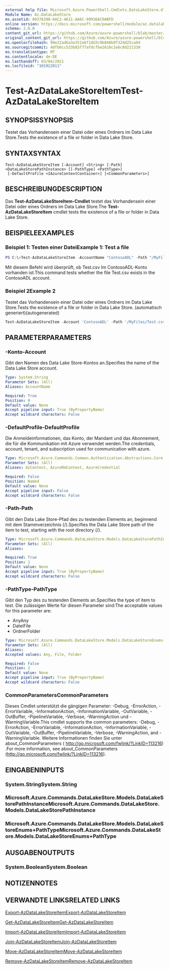 ```yaml
---
external help file: Microsoft.Azure.PowerShell.Cmdlets.DataLakeStore.dll-Help.xml
Module Name: Az.DataLakeStore
ms.assetid: 0937A390-6AC2-4611-AA6C-99936AC0ABFD
online version: https://docs.microsoft.com/powershell/module/az.datalakestore/test-azdatalakestoreitem
schema: 2.0.0
content_git_url: https://github.com/Azure/azure-powershell/blob/master/src/DataLakeStore/DataLakeStore/help/Test-AzDataLakeStoreItem.md
original_content_git_url: https://github.com/Azure/azure-powershell/blob/master/src/DataLakeStore/DataLakeStore/help/Test-AzDataLakeStoreItem.md
ms.openlocfilehash: 99e22ad6a3e251e6f1dd3c9b848b97324d25ca04
ms.sourcegitcommit: 4dfb0cc533b83f77afdcfbe2618c1e6c8d221330
ms.translationtype: MT
ms.contentlocale: de-DE
ms.lasthandoff: 03/04/2021
ms.locfileid: "101922011"
---
```

# <span data-ttu-id="e00b1-101">Test-AzDataLakeStoreItem</span><span class="sxs-lookup"><span data-stu-id="e00b1-101">Test-AzDataLakeStoreItem</span></span>

## <span data-ttu-id="e00b1-102">SYNOPSIS</span><span class="sxs-lookup"><span data-stu-id="e00b1-102">SYNOPSIS</span></span>
<span data-ttu-id="e00b1-103">Testet das Vorhandensein einer Datei oder eines Ordners im Data Lake Store.</span><span class="sxs-lookup"><span data-stu-id="e00b1-103">Tests the existence of a file or folder in Data Lake Store.</span></span>

## <span data-ttu-id="e00b1-104">SYNTAX</span><span class="sxs-lookup"><span data-stu-id="e00b1-104">SYNTAX</span></span>

```
Test-AzDataLakeStoreItem [-Account] <String> [-Path] <DataLakeStorePathInstance> [[-PathType] <PathType>]
 [-DefaultProfile <IAzureContextContainer>] [<CommonParameters>]
```

## <span data-ttu-id="e00b1-105">BESCHREIBUNG</span><span class="sxs-lookup"><span data-stu-id="e00b1-105">DESCRIPTION</span></span>
<span data-ttu-id="e00b1-106">Das **Test-AzDataLakeStoreItem-Cmdlet** testet das Vorhandensein einer Datei oder eines Ordners im Data Lake Store.</span><span class="sxs-lookup"><span data-stu-id="e00b1-106">The **Test-AzDataLakeStoreItem** cmdlet tests the existence of a file or folder in Data Lake Store.</span></span>

## <span data-ttu-id="e00b1-107">BEISPIELE</span><span class="sxs-lookup"><span data-stu-id="e00b1-107">EXAMPLES</span></span>

### <span data-ttu-id="e00b1-108">Beispiel 1: Testen einer Datei</span><span class="sxs-lookup"><span data-stu-id="e00b1-108">Example 1: Test a file</span></span>
```powershell
PS C:\>Test-AzDataLakeStoreItem -AccountName "ContosoADL" -Path "/MyFiles/Test.csv"
```

<span data-ttu-id="e00b1-109">Mit diesem Befehl wird überprüft, ob Test.csv Im ContosoADL-Konto vorhanden ist.</span><span class="sxs-lookup"><span data-stu-id="e00b1-109">This command tests whether the file Test.csv exists in the ContosoADL account.</span></span>

### <span data-ttu-id="e00b1-110">Beispiel 2</span><span class="sxs-lookup"><span data-stu-id="e00b1-110">Example 2</span></span>

<span data-ttu-id="e00b1-111">Testet das Vorhandensein einer Datei oder eines Ordners im Data Lake Store.</span><span class="sxs-lookup"><span data-stu-id="e00b1-111">Tests the existence of a file or folder in Data Lake Store.</span></span> <span data-ttu-id="e00b1-112">(automatisch generiert)</span><span class="sxs-lookup"><span data-stu-id="e00b1-112">(autogenerated)</span></span>

<!-- Aladdin Generated Example -->
```powershell
Test-AzDataLakeStoreItem -Account 'ContosoADL' -Path '/MyFiles/Test.csv' -PathType Any
```

## <span data-ttu-id="e00b1-113">PARAMETER</span><span class="sxs-lookup"><span data-stu-id="e00b1-113">PARAMETERS</span></span>

### <span data-ttu-id="e00b1-114">-Konto</span><span class="sxs-lookup"><span data-stu-id="e00b1-114">-Account</span></span>
<span data-ttu-id="e00b1-115">Gibt den Namen des Data Lake Store-Kontos an.</span><span class="sxs-lookup"><span data-stu-id="e00b1-115">Specifies the name of the Data Lake Store account.</span></span>

```yaml
Type: System.String
Parameter Sets: (All)
Aliases: AccountName

Required: True
Position: 0
Default value: None
Accept pipeline input: True (ByPropertyName)
Accept wildcard characters: False
```

### <span data-ttu-id="e00b1-116">-DefaultProfile</span><span class="sxs-lookup"><span data-stu-id="e00b1-116">-DefaultProfile</span></span>
<span data-ttu-id="e00b1-117">Die Anmeldeinformationen, das Konto, der Mandant und das Abonnement, die für die Kommunikation mit Azure verwendet werden.</span><span class="sxs-lookup"><span data-stu-id="e00b1-117">The credentials, account, tenant, and subscription used for communication with azure.</span></span>

```yaml
Type: Microsoft.Azure.Commands.Common.Authentication.Abstractions.Core.IAzureContextContainer
Parameter Sets: (All)
Aliases: AzContext, AzureRmContext, AzureCredential

Required: False
Position: Named
Default value: None
Accept pipeline input: False
Accept wildcard characters: False
```

### <span data-ttu-id="e00b1-118">-Path</span><span class="sxs-lookup"><span data-stu-id="e00b1-118">-Path</span></span>
<span data-ttu-id="e00b1-119">Gibt den Data Lake Store-Pfad des zu testenden Elements an, beginnend mit dem Stammverzeichnis (/).</span><span class="sxs-lookup"><span data-stu-id="e00b1-119">Specifies the Data Lake Store path of the item to test, starting with the root directory (/).</span></span>

```yaml
Type: Microsoft.Azure.Commands.DataLakeStore.Models.DataLakeStorePathInstance
Parameter Sets: (All)
Aliases:

Required: True
Position: 1
Default value: None
Accept pipeline input: True (ByPropertyName)
Accept wildcard characters: False
```

### <span data-ttu-id="e00b1-120">-PathType</span><span class="sxs-lookup"><span data-stu-id="e00b1-120">-PathType</span></span>
<span data-ttu-id="e00b1-121">Gibt den Typ des zu testenden Elements an.</span><span class="sxs-lookup"><span data-stu-id="e00b1-121">Specifies the type of item to test.</span></span>
<span data-ttu-id="e00b1-122">Die zulässigen Werte für diesen Parameter sind:</span><span class="sxs-lookup"><span data-stu-id="e00b1-122">The acceptable values for this parameter are:</span></span>
- <span data-ttu-id="e00b1-123">Any</span><span class="sxs-lookup"><span data-stu-id="e00b1-123">Any</span></span> 
- <span data-ttu-id="e00b1-124">Datei</span><span class="sxs-lookup"><span data-stu-id="e00b1-124">File</span></span> 
- <span data-ttu-id="e00b1-125">Ordner</span><span class="sxs-lookup"><span data-stu-id="e00b1-125">Folder</span></span>

```yaml
Type: Microsoft.Azure.Commands.DataLakeStore.Models.DataLakeStoreEnums+PathType
Parameter Sets: (All)
Aliases:
Accepted values: Any, File, Folder

Required: False
Position: 2
Default value: None
Accept pipeline input: True (ByPropertyName)
Accept wildcard characters: False
```

### <span data-ttu-id="e00b1-126">CommonParameters</span><span class="sxs-lookup"><span data-stu-id="e00b1-126">CommonParameters</span></span>
<span data-ttu-id="e00b1-127">Dieses Cmdlet unterstützt die gängigen Parameter: -Debug, -ErrorAction, -ErrorVariable, -InformationAction, -InformationVariable, -OutVariable, -OutBuffer, -PipelineVariable, -Verbose, -WarningAction und -WarningVariable.</span><span class="sxs-lookup"><span data-stu-id="e00b1-127">This cmdlet supports the common parameters: -Debug, -ErrorAction, -ErrorVariable, -InformationAction, -InformationVariable, -OutVariable, -OutBuffer, -PipelineVariable, -Verbose, -WarningAction, and -WarningVariable.</span></span> <span data-ttu-id="e00b1-128">Weitere Informationen finden Sie unter about_CommonParameters ( http://go.microsoft.com/fwlink/?LinkID=113216) .</span><span class="sxs-lookup"><span data-stu-id="e00b1-128">For more information, see about_CommonParameters (http://go.microsoft.com/fwlink/?LinkID=113216).</span></span>

## <span data-ttu-id="e00b1-129">EINGABEN</span><span class="sxs-lookup"><span data-stu-id="e00b1-129">INPUTS</span></span>

### <span data-ttu-id="e00b1-130">System.String</span><span class="sxs-lookup"><span data-stu-id="e00b1-130">System.String</span></span>

### <span data-ttu-id="e00b1-131">Microsoft.Azure.Commands.DataLakeStore.Models.DataLakeStorePathInstance</span><span class="sxs-lookup"><span data-stu-id="e00b1-131">Microsoft.Azure.Commands.DataLakeStore.Models.DataLakeStorePathInstance</span></span>

### <span data-ttu-id="e00b1-132">Microsoft.Azure.Commands.DataLakeStore.Models.DataLakeStoreEnums+PathType</span><span class="sxs-lookup"><span data-stu-id="e00b1-132">Microsoft.Azure.Commands.DataLakeStore.Models.DataLakeStoreEnums+PathType</span></span>

## <span data-ttu-id="e00b1-133">AUSGABEN</span><span class="sxs-lookup"><span data-stu-id="e00b1-133">OUTPUTS</span></span>

### <span data-ttu-id="e00b1-134">System.Boolean</span><span class="sxs-lookup"><span data-stu-id="e00b1-134">System.Boolean</span></span>

## <span data-ttu-id="e00b1-135">NOTIZEN</span><span class="sxs-lookup"><span data-stu-id="e00b1-135">NOTES</span></span>

## <span data-ttu-id="e00b1-136">VERWANDTE LINKS</span><span class="sxs-lookup"><span data-stu-id="e00b1-136">RELATED LINKS</span></span>

[<span data-ttu-id="e00b1-137">Export-AzDataLakeStoreItem</span><span class="sxs-lookup"><span data-stu-id="e00b1-137">Export-AzDataLakeStoreItem</span></span>](./Export-AzDataLakeStoreItem.md)

[<span data-ttu-id="e00b1-138">Get-AzDataLakeStoreItem</span><span class="sxs-lookup"><span data-stu-id="e00b1-138">Get-AzDataLakeStoreItem</span></span>](./Get-AzDataLakeStoreItem.md)

[<span data-ttu-id="e00b1-139">Import-AzDataLakeStoreItem</span><span class="sxs-lookup"><span data-stu-id="e00b1-139">Import-AzDataLakeStoreItem</span></span>](./Import-AzDataLakeStoreItem.md)

[<span data-ttu-id="e00b1-140">Join-AzDataLakeStoreItem</span><span class="sxs-lookup"><span data-stu-id="e00b1-140">Join-AzDataLakeStoreItem</span></span>](./Join-AzDataLakeStoreItem.md)

[<span data-ttu-id="e00b1-141">Move-AzDataLakeStoreItem</span><span class="sxs-lookup"><span data-stu-id="e00b1-141">Move-AzDataLakeStoreItem</span></span>](./Move-AzDataLakeStoreItem.md)

[<span data-ttu-id="e00b1-142">Remove-AzDataLakeStoreItem</span><span class="sxs-lookup"><span data-stu-id="e00b1-142">Remove-AzDataLakeStoreItem</span></span>](./Remove-AzDataLakeStoreItem.md)


